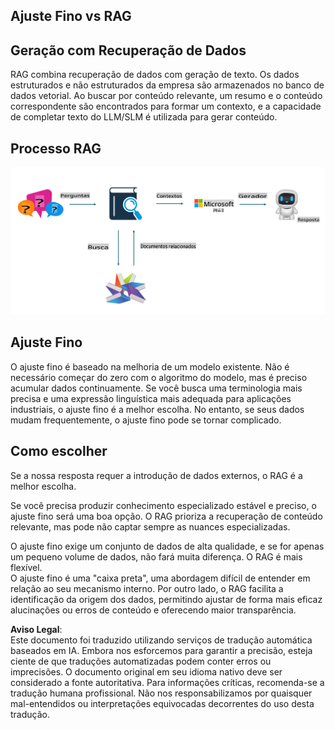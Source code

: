 ## Ajuste Fino vs RAG

## Geração com Recuperação de Dados

RAG combina recuperação de dados com geração de texto. Os dados estruturados e não estruturados da empresa são armazenados no banco de dados vetorial. Ao buscar por conteúdo relevante, um resumo e o conteúdo correspondente são encontrados para formar um contexto, e a capacidade de completar texto do LLM/SLM é utilizada para gerar conteúdo.

## Processo RAG
![FinetuningvsRAG](../../../../translated_images/rag.36e7cb856f120334d577fde60c6a5d7c5eecae255dac387669303d30b4b3efa4.pt.png)

## Ajuste Fino
O ajuste fino é baseado na melhoria de um modelo existente. Não é necessário começar do zero com o algoritmo do modelo, mas é preciso acumular dados continuamente. Se você busca uma terminologia mais precisa e uma expressão linguística mais adequada para aplicações industriais, o ajuste fino é a melhor escolha. No entanto, se seus dados mudam frequentemente, o ajuste fino pode se tornar complicado.

## Como escolher
Se a nossa resposta requer a introdução de dados externos, o RAG é a melhor escolha.

Se você precisa produzir conhecimento especializado estável e preciso, o ajuste fino será uma boa opção. O RAG prioriza a recuperação de conteúdo relevante, mas pode não captar sempre as nuances especializadas.

O ajuste fino exige um conjunto de dados de alta qualidade, e se for apenas um pequeno volume de dados, não fará muita diferença. O RAG é mais flexível.  
O ajuste fino é uma "caixa preta", uma abordagem difícil de entender em relação ao seu mecanismo interno. Por outro lado, o RAG facilita a identificação da origem dos dados, permitindo ajustar de forma mais eficaz alucinações ou erros de conteúdo e oferecendo maior transparência.

**Aviso Legal**:  
Este documento foi traduzido utilizando serviços de tradução automática baseados em IA. Embora nos esforcemos para garantir a precisão, esteja ciente de que traduções automatizadas podem conter erros ou imprecisões. O documento original em seu idioma nativo deve ser considerado a fonte autoritativa. Para informações críticas, recomenda-se a tradução humana profissional. Não nos responsabilizamos por quaisquer mal-entendidos ou interpretações equivocadas decorrentes do uso desta tradução.